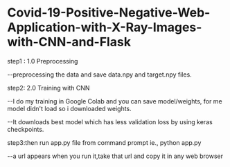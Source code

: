 # Covid-19-Positive-Negative-Web-Application-with-X-Ray-Images-with-CNN-and-Flask

step1 : 1.0 Preprocessing

--preprocessing the data and save data.npy and target.npy files.

step2: 2.0 Training with CNN

--I do my training in Google Colab and you can save model/weights, for me model didn't load so i downloaded weights.

--It downloads best model which has less validation loss by using keras checkpoints.

step3:then run app.py file from command prompt ie., python app.py

--a url appears when you run it,take that url and copy it in any web browser
